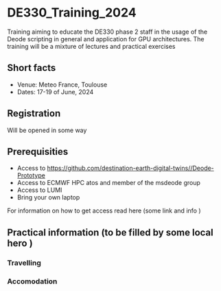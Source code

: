 # DE330_Training_2024

Training aiming to educate the DE330 phase 2 staff in the usage of the Deode scripting in general and application for GPU architectures. The training will be a mixture of lectures and practical exercises

## Short facts
* Venue: Meteo France, Toulouse
* Dates: 17-19 of June, 2024

## Registration
Will be opened in some way

## Prerequisities
* Access to https://github.com/destination-earth-digital-twins//Deode-Prototype
* Access to ECMWF HPC atos and member of the msdeode group
* Access to LUMI
* Bring your own laptop

For information on how to get access read here (some link and info )

## Practical information (to be filled by some local hero )
### Travelling
### Accomodation

